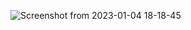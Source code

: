 
![Screenshot from 2023-01-04 18-18-45](https://user-images.githubusercontent.com/91268003/210587859-d4ad5536-508c-462b-8207-deaa2e4a9a53.png)
